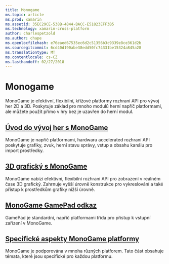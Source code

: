 ```yaml
---
title: Monogame
ms.topic: article
ms.prod: xamarin
ms.assetid: 35EC29CE-538B-4844-BACC-E51823EFF3B5
ms.technology: xamarin-cross-platform
author: charlespetzold
ms.author: chape
ms.openlocfilehash: e76eaed67535ec6d2c51356b3c9339e8ce361d2b
ms.sourcegitcommit: 6cd40d190abe38edd50fc74331be15324a845a28
ms.translationtype: MT
ms.contentlocale: cs-CZ
ms.lasthandoff: 02/27/2018
---
```

# <a name="monogame"></a>Monogame

MonoGame je efektivní, flexibilní, křížové platformy rozhraní API pro vývoj her 2D a 3D. Poskytuje základ pro mnoho modulů herní napříč platformami, ale můžete použít přímo v hry bez je uzavřen do herní modul.

## <a name="introduction-to-game-development-with-monogamegraphics-gamesmonogameintroductionindexmd"></a>[Úvod do vývoj her s MonoGame](~/graphics-games/monogame/introduction/index.md)

MonoGame je napříč platformami, hardwaru accelerated rozhraní API poskytuje grafiky, zvuk, herní stavu správy, vstup a obsahu kanálu pro import prostředky.

## <a name="3d-graphics-with-monogamegraphics-gamesmonogame3dindexmd"></a>[3D grafický s MonoGame](~/graphics-games/monogame/3d/index.md)

MonoGame nabízí efektivní, flexibilní rozhraní API pro zobrazení v reálném čase 3D grafický. Zahrnuje vyšší úrovně konstrukce pro vykreslování a také přístup k prostředkům grafiky nižší úrovně.

## <a name="monogame-gamepad-referencegraphics-gamesmonogameinputmd"></a>[MonoGame GamePad odkaz](~/graphics-games/monogame/input.md)

GamePad je standardní, napříč platformami třída pro přístup k vstupní zařízení v MonoGame.

## <a name="monogame-platform-specific-considerationsgraphics-gamesmonogameplatformsindexmd"></a>[Specifické aspekty MonoGame platformy](~/graphics-games/monogame/platforms/index.md)

MonoGame je podporována v mnoha různých platforem. Tato část obsahuje témata, které jsou specifické pro každou platformu.
